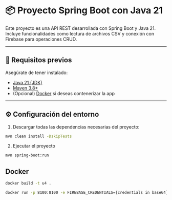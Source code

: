 # 📦 Proyecto Spring Boot con Java 21

Este proyecto es una API REST desarrollada con Spring Boot y Java 21. Incluye funcionalidades como lectura de archivos CSV y conexión con Firebase para operaciones CRUD.

---

## 🚀 Requisitos previos

Asegúrate de tener instalado:

- [Java 21 (JDK)](https://jdk.java.net/21/)
- [Maven 3.8+](https://maven.apache.org/download.cgi)
- (Opcional) [Docker](https://www.docker.com/) si deseas contenerizar la app

---

## ⚙️ Configuración del entorno

1. Descargar todas las dependencias necesarias del proyecto:

```bash
mvn clean install -DskipTests
```

2. Ejecutar el proyecto

```bash
mvn spring-boot:run
```

## Docker
```bash
docker build -t u4 .
```

```bash
docker run -p 8100:8100 -e FIREBASE_CREDENTIALS={credentials in base64} u4
```
